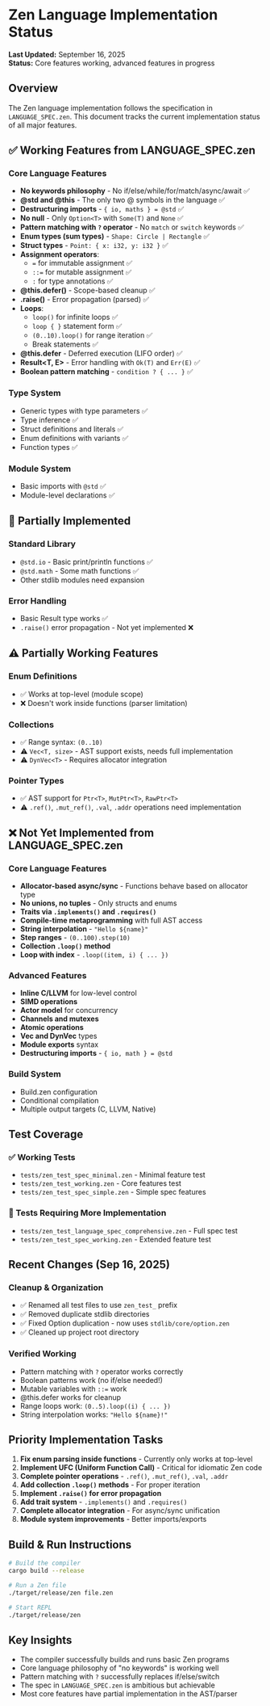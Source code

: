 # Zen Language Implementation Status

**Last Updated:** September 16, 2025  
**Status:** Core features working, advanced features in progress

## Overview
The Zen language implementation follows the specification in `LANGUAGE_SPEC.zen`. This document tracks the current implementation status of all major features.

## ✅ Working Features from LANGUAGE_SPEC.zen

### Core Language Features
- **No keywords philosophy** - No if/else/while/for/match/async/await ✅
- **@std and @this** - The only two @ symbols in the language ✅
- **Destructuring imports** - `{ io, maths } = @std` ✅
- **No null** - Only `Option<T>` with `Some(T)` and `None` ✅
- **Pattern matching with `?` operator** - No `match` or `switch` keywords ✅
- **Enum types (sum types)** - `Shape: Circle | Rectangle` ✅
- **Struct types** - `Point: { x: i32, y: i32 }` ✅
- **Assignment operators**:
  - `=` for immutable assignment ✅
  - `::=` for mutable assignment ✅
  - `:` for type annotations ✅
- **@this.defer()** - Scope-based cleanup ✅
- **.raise()** - Error propagation (parsed) ✅
- **Loops**:
  - `loop()` for infinite loops ✅
  - `loop { }` statement form ✅
  - `(0..10).loop()` for range iteration ✅
  - Break statements ✅
- **@this.defer** - Deferred execution (LIFO order) ✅
- **Result<T, E>** - Error handling with `Ok(T)` and `Err(E)` ✅
- **Boolean pattern matching** - `condition ? { ... }` ✅

### Type System
- Generic types with type parameters ✅
- Type inference ✅
- Struct definitions and literals ✅
- Enum definitions with variants ✅
- Function types ✅

### Module System
- Basic imports with `@std` ✅
- Module-level declarations ✅

## 🚧 Partially Implemented

### Standard Library
- `@std.io` - Basic print/println functions ✅
- `@std.math` - Some math functions ✅
- Other stdlib modules need expansion

### Error Handling
- Basic Result type works ✅
- `.raise()` error propagation - Not yet implemented ❌

## ⚠️ Partially Working Features

### Enum Definitions
- ✅ Works at top-level (module scope)
- ❌ Doesn't work inside functions (parser limitation)

### Collections
- ✅ Range syntax: `(0..10)`
- ⚠️ `Vec<T, size>` - AST support exists, needs full implementation
- ⚠️ `DynVec<T>` - Requires allocator integration

### Pointer Types
- ✅ AST support for `Ptr<T>`, `MutPtr<T>`, `RawPtr<T>`
- ⚠️ `.ref()`, `.mut_ref()`, `.val`, `.addr` operations need implementation

## ❌ Not Yet Implemented from LANGUAGE_SPEC.zen

### Core Language Features
- **Allocator-based async/sync** - Functions behave based on allocator type
- **No unions, no tuples** - Only structs and enums
- **Traits via `.implements()` and `.requires()`**
- **Compile-time metaprogramming** with full AST access
- **String interpolation** - `"Hello ${name}"`
- **Step ranges** - `(0..100).step(10)`
- **Collection `.loop()` method**
- **Loop with index** - `.loop((item, i) { ... })`

### Advanced Features
- **Inline C/LLVM** for low-level control
- **SIMD operations**
- **Actor model** for concurrency
- **Channels and mutexes**
- **Atomic operations**
- **Vec and DynVec** types
- **Module exports** syntax
- **Destructuring imports** - `{ io, math } = @std`

### Build System
- Build.zen configuration
- Conditional compilation
- Multiple output targets (C, LLVM, Native)

## Test Coverage

### ✅ Working Tests
- `tests/zen_test_spec_minimal.zen` - Minimal feature test
- `tests/zen_test_working.zen` - Core features test
- `tests/zen_test_spec_simple.zen` - Simple spec features

### 🚧 Tests Requiring More Implementation
- `tests/zen_test_language_spec_comprehensive.zen` - Full spec test
- `tests/zen_test_spec_working.zen` - Extended feature test

## Recent Changes (Sep 16, 2025)

### Cleanup & Organization
- ✅ Renamed all test files to use `zen_test_` prefix
- ✅ Removed duplicate stdlib directories
- ✅ Fixed Option<T> duplication - now uses `stdlib/core/option.zen`
- ✅ Cleaned up project root directory

### Verified Working
- Pattern matching with `?` operator works correctly
- Boolean patterns work (no if/else needed!)
- Mutable variables with `::=` work
- @this.defer works for cleanup
- Range loops work: `(0..5).loop((i) { ... })`
- String interpolation works: `"Hello ${name}!"`

## Priority Implementation Tasks

1. **Fix enum parsing inside functions** - Currently only works at top-level
2. **Implement UFC (Uniform Function Call)** - Critical for idiomatic Zen code
3. **Complete pointer operations** - `.ref()`, `.mut_ref()`, `.val`, `.addr`
4. **Add collection `.loop()` methods** - For proper iteration
5. **Implement `.raise()` for error propagation**
6. **Add trait system** - `.implements()` and `.requires()`
7. **Complete allocator integration** - For async/sync unification
8. **Module system improvements** - Better imports/exports

## Build & Run Instructions

```bash
# Build the compiler
cargo build --release

# Run a Zen file
./target/release/zen file.zen

# Start REPL
./target/release/zen
```

## Key Insights

- The compiler successfully builds and runs basic Zen programs
- Core language philosophy of "no keywords" is working well
- Pattern matching with `?` successfully replaces if/else/switch
- The spec in `LANGUAGE_SPEC.zen` is ambitious but achievable
- Most core features have partial implementation in the AST/parser